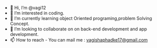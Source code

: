 - 👋 Hi, I’m @vagi12
- 👀 I’m interested in coding.
- 🌱 I’m currently learning object Oriented programing,problem Solving Concept.
- 💞️ I’m looking to collaborate on on back-end development and app development.
- 📫 How to reach - You can mail me : vagishaphadke17@gmail.com

<!---
vagi12/vagi12 is a ✨ special ✨ repository because its `README.md` (this file) appears on your GitHub profile.
You can click the Preview link to take a look at your changes.
--->

